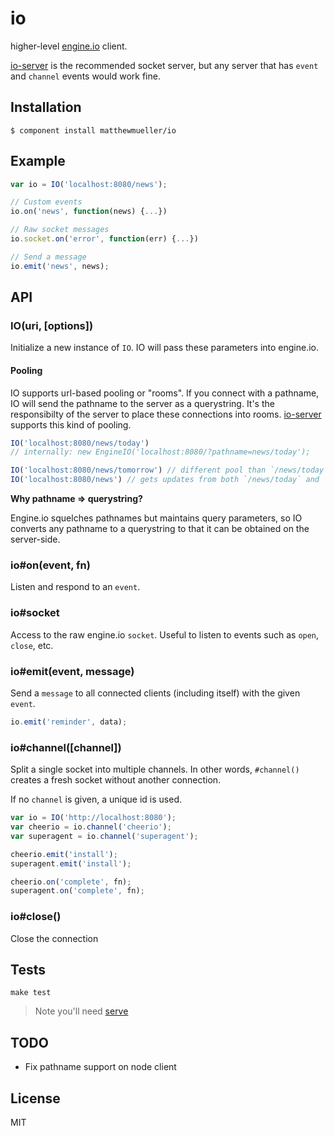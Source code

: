 # io

  higher-level [engine.io](http://github.com/learnboost/engine.io) client.

  [io-server](http://github.com/matthewmueller/io-server) is the recommended socket server, but any server that has `event` and `channel` events would work fine.

## Installation

    $ component install matthewmueller/io

## Example

```js
var io = IO('localhost:8080/news');

// Custom events
io.on('news', function(news) {...})

// Raw socket messages
io.socket.on('error', function(err) {...})

// Send a message
io.emit('news', news);
```

## API

### IO(uri, [options])

Initialize a new instance of `IO`. IO will pass these parameters into engine.io.

#### Pooling

IO supports url-based pooling or "rooms". If you connect with a pathname, IO will send the pathname to the server as a querystring. It's the responsibilty of the server to place these connections into rooms. [io-server](http://github.com/matthewmueller/io-server) supports this kind of pooling.

```js
IO('localhost:8080/news/today')
// internally: new EngineIO('localhost:8080/?pathname=news/today');

IO('localhost:8080/news/tomorrow') // different pool than `/news/today`
IO('localhost:8080/news') // gets updates from both `/news/today` and `/news/tomorrow`
```

**Why pathname => querystring?**

Engine.io squelches pathnames but maintains query parameters, so IO converts any pathname to a querystring to that it can be obtained on the server-side.

### io#on(event, fn)

Listen and respond to an `event`.

### io#socket

Access to the raw engine.io `socket`. Useful to listen to events such as `open`, `close`, etc.

### io#emit(event, message)

Send a `message` to all connected clients (including itself) with the given `event`.

```js
io.emit('reminder', data);
```

### io#channel([channel])

Split a single socket into multiple channels. In other words, `#channel()` creates a fresh socket  without another connection.

If no `channel` is given, a unique id is used.

```js
var io = IO('http://localhost:8080');
var cheerio = io.channel('cheerio');
var superagent = io.channel('superagent');

cheerio.emit('install');
superagent.emit('install');

cheerio.on('complete', fn);
superagent.on('complete', fn);
```

### io#close()

Close the connection

## Tests

    make test

  > Note you'll need [serve](http://github.com/visionmedia/serve)

## TODO

* Fix pathname support on node client

## License

  MIT
